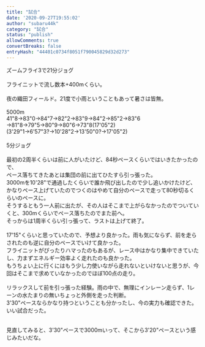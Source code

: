 ```yaml
---
title: "試合"
date: '2020-09-27T19:55:02'
author: "subaru44k"
category: "試合"
status: "publish"
allowComments: true
convertBreaks: false
entryHash: "44401c0734f8051f790045829d32d273"
---
```

ズームフライ3で21分ジョグ<br>
<br>
フライニットで流し数本+400mくらい。<br>
<br>
夜の織田フィールド。21度で小雨ということもあって暑さは皆無。<br>
<br>
5000m<br>
41"8→83"0→84"7→82"2→83"9→84"2→85"2→83"6<br>
→81"8→79"5→80"9→80"6→73"8(17'05"2)<br>
(3'29"1→6'57"3?→10'28"2→13'50"0?→17'05"2)<br>
<br>
5分ジョグ<br>
<br>
最初の2周半くらいは前に人がいたけど、84秒ペースくらいではいきたかったので、<br>
ペース落ちてきたあとは集団の前に出てひたすら引っ張った。<br>
3000mを10'28"で通過したくらいで誰か飛び出したので少し追いかけたけど、かなりペース上げていたのでつくのはやめて自分のペースで走って80秒切るくらいのペースに。<br>
そうするともう一人前に出たが、その人はそこまで上がらなかったのでついていくと、300mくらいでペース落ちたのでまた前へ。<br>
そっからは1周半くらい引っ張って、ラストは上げて終了。<br>
<br>
17'15"くらいと思っていたので、予想より良かった。雨も気にならず、前を走らされたのも逆に自分のペースでいけて良かった。<br>
フライニットがぴったりハマったのもあるが、レース中はかなり集中できていたし、力まずエネルギー効率よく走れたのも良かった。<br>
もうちょい上に行くにはもう少し力使いながら走れないといけないと思うが、今回はそこまで求めていなかったのでほぼ100点の走り。<br>
<br>
リラックスして前を引っ張った経験。雨の中で、無理にインレーン走らず、1レーンの水たまりの無いちょっと外側を走った判断。<br>
3'30"ペースならかなり持つということも分かったし、今の実力も確認できた。いい試合だった。<div><br><div>見直してみると、3'30"ペースで3000mいって、そこから3'20"ペースという感じみたいだな。</div></div>
